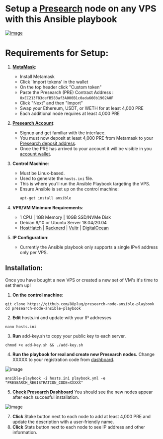 # Setup a [Presearch](https://presearch.com/signup?rid=4613404) node on any VPS with this Ansible playbook
[![image](https://github.com/88plug/presearch-node-ansible-playbook/assets/19512127/1ff18269-7e08-4135-ad1d-858df85c171f)
](https://presearch.com/signup?rid=4613404) 

# Requirements for Setup:


1. **[MetaMask](https://metamask.io/)**:
   - Install Metamask
   - Click 'Import tokens' in the wallet
   - On the top header click "Custom token"
   - Paste the Presearch (PRE) Contract Address : `0xEC213F83defB583af3A000B1c0ada660b1902A0F`
   - Click "Next" and then "Import"
   - Swap your Ethereum, USDT, or WETH for at least 4,000 PRE
   - Each additional node requires at least 4,000 PRE

2. **[Presearch Account](https://presearch.com/signup?rid=4613404)**: 
   - Signup and get familiar with the interface.
   - You must now deposit at least 4,000 PRE from Metamask to your [Presearch deposit address](https://keywords.presearch.com/transfer-tokens/blockchain?rid=4613404).
   - Once the PRE has arrived to your account it will be visible in you [account wallet](https://account.presearch.com/tokens/pre-wallet?rid=4613404).

3. **Control Machine**: 
   - Must be Linux-based.
   - Used to generate the `hosts.ini` file.
   - This is where you'll run the Ansible Playbook targeting the VPS.
   - Ensure Ansible is set up on the control machine:
     ```bash
     apt-get install ansible
     ```

4. **VPS/VM Minimum Requirements**:
   - 1 CPU | 1GB Memory | 10GB SSD/NVMe Disk
   - Debian 9/10 or Ubuntu Server 18.04/20.04
   - [HostHatch](https://cloud.hosthatch.com/a/1577) |
[Racknerd](https://my.racknerd.com/aff.php?aff=9475) |
[Vultr](https://www.vultr.com/?ref=7703094) |
[DigitalOcean](https://m.do.co/c/d9874e8ceba7)

5. **IP Configuration**:
   - Currently the Ansible playbook only supports a single IPv4 address only per VPS.



## Installation:

Once you have bought a new VPS or created a new set of VM's it's time to set them up! 

1.  **On the control machine**:

```
git clone https://github.com/88plug/presearch-node-ansible-playbook
cd presearch-node-ansible-playbook
```

2. **Edit** hosts.ini and update with your IP addresses
```
nano hosts.ini
```

3. **Run** add-key.sh to copy your public key to each server.
```
chmod +x add-key.sh && ./add-key.sh
```

4. **Run the playbook for real and create new Presearch nodes.** Change XXXXX to your registration code from [dashboard](https://nodes.presearch.com/dashboard?rid=4613404).

![image](https://github.com/88plug/presearch-node-ansible-playbook/assets/19512127/63b853a7-aa42-4347-96cb-fb26ac299aae)
```
ansible-playbook -i hosts.ini playbook.yml -e "PRESEARCH_REGISTRATION_CODE=XXXXX"
```

5. **[Check Presearch Dashboard](https://nodes.presearch.com/dashboard?rid=4613404)** You should see the new nodes appear after each succesful installation.

![image](https://github.com/88plug/presearch-node-ansible-playbook/assets/19512127/62f94bc8-28fa-4c44-b280-161c52afbbc2)

7. **Click** Stake button next to each node to add at least 4,000 PRE and update the description with a user-friendly name.
8. **Click** Stats button next to each node to see IP address and other information.

